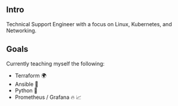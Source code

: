 ## Intro
Technical Support Engineer with a focus on Linux, Kubernetes, and Networking. 

## Goals
Currently teaching myself the following:

- Terraform 🌍
- Ansible 🤖
- Python 🐍
- Prometheus / Grafana 🔥 📈
